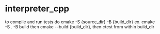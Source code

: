 # interpreter_cpp
to compile and run tests do cmake -S {source_dir} -B {build_dir} ex. cmake -S . -B build
then cmake --build {build_dir}, then ctest from within build_dir